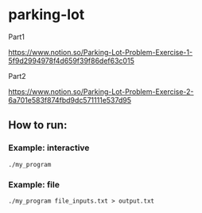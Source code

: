 # parking-lot

Part1

https://www.notion.so/Parking-Lot-Problem-Exercise-1-5f9d2994978f4d659f39f86def63c015

Part2

https://www.notion.so/Parking-Lot-Problem-Exercise-2-6a701e583f874fbd9dc571111e537d95

## How to run:

### Example: interactive

```
./my_program
```

### Example: file

```
./my_program file_inputs.txt > output.txt
```
